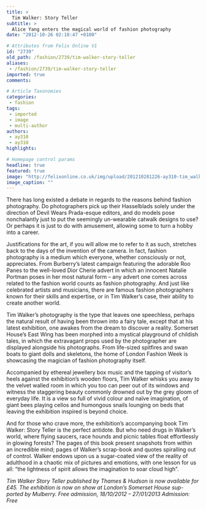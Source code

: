 ```yaml
---
title: >
  Tim Walker: Story Teller
subtitle: >
  Alice Yang enters the magical world of fashion photography
date: "2012-10-26 02:18:47 +0100"

# Attributes from Felix Online V1
id: "2739"
old_path: /fashion/2739/tim-walker-story-teller
aliases:
 - /fashion/2739/tim-walker-story-teller
imported: true
comments:

# Article Taxonomies
categories:
 - fashion
tags:
 - imported
 - image
 - multi-author
authors:
 - ay310
 - ay310
highlights:

# Homepage control params
headline: true
featured: true
image: "http://felixonline.co.uk/img/upload/201210281226-ay310-tim_walker_storyteller_annoucement.png"
image_caption: ""
---
```


There has long existed a debate in regards to the reasons behind fashion photography. Do photographers pick up their Hasselblads solely under the direction of Devil Wears Prada-esque editors, and do models pose nonchalantly just to put the seemingly un-wearable catwalk designs to use? Or perhaps it is just to do with amusement, allowing some to turn a hobby into a career.

Justifications for the art, if you will allow me to refer to it as such, stretches back to the days of the invention of the camera. In fact, fashion photography is a medium which everyone, whether consciously or not, appreciates. From Burberry’s latest campaign featuring the adorable Roo Panes to the well-loved Dior Cherie advert in which an innocent Natalie Portman poses in her most natural form – any advert one comes across related to the fashion world counts as fashion photography. And just like celebrated artists and musicians, there are famous fashion photographers known for their skills and expertise, or in Tim Walker’s case, their ability to create another world.

Tim Walker’s photography is the type that leaves one speechless, perhaps the natural result of having been thrown into a fairy tale, except that at his latest exhibition, one awakes from the dream to discover a reality. Somerset House’s East Wing has been morphed into a mystical playground of childish tales, in which the extravagant props used by the photographer are displayed alongside his photographs. From life-sized spitfires and swan boats to giant dolls and skeletons, the home of London Fashion Week is showcasing the magician of fashion photography itself.

Accompanied by ethereal jewellery box music and the tapping of visitor’s heels against the exhibition’s wooden floors, Tim Walker whisks you away to the velvet walled room in which you too can peer out of its windows and witness the staggering beauty commonly drowned out by the grey gloom of everyday life. It is a view so full of vivid colour and naïve imagination, of giant bees playing cellos and humongous snails lounging on beds that leaving the exhibition inspired is beyond choice.

And for those who crave more, the exhibition’s accompanying book Tim Walker: Story Teller is the perfect antidote. But who need drugs in Walker’s world, where flying saucers, race hounds and picnic tables float effortlessly in glowing forests? The pages of this book present snapshots from within an incredible mind; pages of Walker’s scrap-book and quotes spiralling out of control. Walker endows upon us a sugar-coated view of the reality of adulthood in a chaotic mix of pictures and emotions, with one lesson for us all: “the lightness of spirit allows the imagination to soar cloud high”.

_Tim Walker Story Teller published by Thames & Hudson is now available for £45. The exhibition is now on show at London’s Somerset House sup- ported by Mulberry. Free admission, 18/10/2012 – 27/01/2013 Admission: Free_
